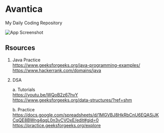 
# Avantica

My Daily Coding Repository




![App Screenshot](https://source.unsplash.com/random/?programming/1080x720)


## Rsources

1. Java Practice  
https://www.geeksforgeeks.org/java-programming-examples/   
https://www.hackerrank.com/domains/java

2. DSA     

    a. Tutorials  
    https://youtu.be/WQoB2z67hvY  
    https://www.geeksforgeeks.org/data-structures/?ref=shm   

    b. Practice  
    https://docs.google.com/spreadsheets/d/1MGVBJ8HkRbCnU6EQASjJKCqQE8BWng4qgL0n3vCVOxE/edit#gid=0  
    https://practice.geeksforgeeks.org/explore  

